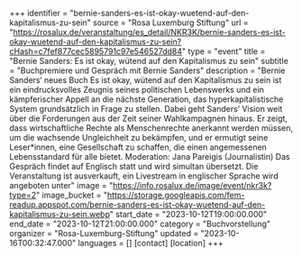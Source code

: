 +++
identifier = "bernie-sanders-es-ist-okay-wuetend-auf-den-kapitalismus-zu-sein"
source = "Rosa Luxemburg Stiftung"
url = "https://rosalux.de/veranstaltung/es_detail/NKR3K/bernie-sanders-es-ist-okay-wuetend-auf-den-kapitalismus-zu-sein?cHash=c7fef877cec5895791c97e546527dd84"
type = "event"
title = "Bernie Sanders: Es ist okay, wütend auf den Kapitalismus zu sein"
subtitle = "Buchpremiere und Gespräch mit Bernie Sanders"
description = "Bernie Sanders‘ neues Buch Es ist okay, wütend auf den Kapitalismus zu sein ist ein eindrucksvolles Zeugnis seines politischen Lebenswerks und ein kämpferischer Appell an die nächste Generation, das hyperkapitalistische System grundsätzlich in Frage zu stellen. Dabei geht Sanders’ Vision weit über die Forderungen aus der Zeit seiner Wahlkampagnen hinaus. Er zeigt, dass wirtschaftliche Rechte als Menschenrechte anerkannt werden müssen, um die wachsende Ungleichheit zu bekämpfen, und er ermutigt seine Leser*innen, eine Gesellschaft zu schaffen, die einen angemessenen Lebensstandard für alle bietet.
Moderation: Jana Pareigis (Journalistin) 
Das Gespräch findet auf Englisch statt und wird simultan übersetzt.
Die Veranstaltung ist ausverkauft, ein Livestream in englischer Sprache wird angeboten unter"
image = "https://info.rosalux.de/image/event/nkr3k?type=2"
image_bucket = "https://storage.googleapis.com/fem-readup.appspot.com/bernie-sanders-es-ist-okay-wuetend-auf-den-kapitalismus-zu-sein.webp"
start_date = "2023-10-12T19:00:00.000"
end_date = "2023-10-12T21:00:00.000"
category = "Buchvorstellung"
organizer = "Rosa-Luxemburg-Stiftung"
updated = "2023-10-16T00:32:47.000"
languages = []
[contact]
[location]
+++